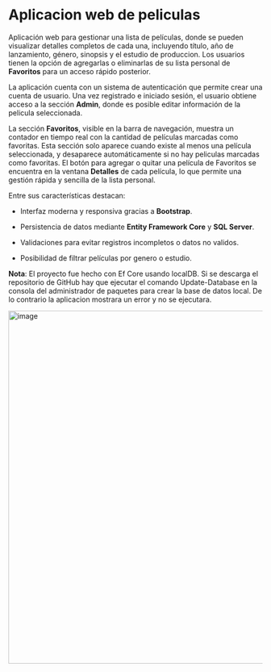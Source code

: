 # Aplicacion web de peliculas

Aplicación web para gestionar una lista de películas, donde se pueden visualizar detalles completos de cada una, incluyendo título, año de lanzamiento, género, sinopsis y el estudio de produccion. Los usuarios tienen la opción de agregarlas o eliminarlas de su lista personal de **Favoritos** para un acceso rápido posterior.

La aplicación cuenta con un sistema de autenticación que permite crear una cuenta de usuario. Una vez registrado e iniciado sesión, el usuario obtiene acceso a la sección **Admin**, donde es posible editar información de la pelicula seleccionada.

La sección **Favoritos**, visible en la barra de navegación, muestra un contador en tiempo real con la cantidad de películas marcadas como favoritas. Esta sección solo aparece cuando existe al menos una película seleccionada, y desaparece automáticamente si no hay peliculas marcadas como favoritas. El botón para agregar o quitar una película de Favoritos se encuentra en la ventana **Detalles** de cada película, lo que permite una gestión rápida y sencilla de la lista personal.

Entre sus características destacan:

- Interfaz moderna y responsiva gracias a **Bootstrap**.

- Persistencia de datos mediante **Entity Framework Core** y **SQL Server**.

- Validaciones para evitar registros incompletos o datos no validos.

- Posibilidad de filtrar películas por genero o estudio.

**Nota**: El proyecto fue hecho con Ef Core usando localDB. Si se descarga el repositorio de GitHub hay que ejecutar el comando Update-Database en la consola del administrador de paquetes
para crear la base de datos local. De lo contrario la aplicacion mostrara un error y no se ejecutara.

<img width="700" height="700" alt="image" src="https://github.com/user-attachments/assets/2f0a2cc6-0fe1-40f2-9d87-4bb05e8ccf58" />
